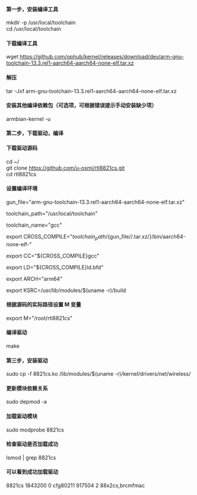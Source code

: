 #### 第一步，安装编译工具
mkdir -p /usr/local/toolchain  
cd /usr/local/toolchain
#### 下载编译工具
wget https://github.com/ophub/kernel/releases/download/dev/arm-gnu-toolchain-13.3.rel1-aarch64-aarch64-none-elf.tar.xz
#### 解压
tar -Jxf arm-gnu-toolchain-13.3.rel1-aarch64-aarch64-none-elf.tar.xz
#### 安装其他编译依赖包（可选项，可根据错误提示手动安装缺少项）
armbian-kernel -u


#### 第二步，下载驱动，编译
#### 下载驱动源码
cd ~/  
git clone https://github.com/u-osmi/rtl8821cs.git  
cd rtl8821cs
#### 设置编译环境
gun_file="arm-gnu-toolchain-13.3.rel1-aarch64-aarch64-none-elf.tar.xz"


toolchain_path="/usr/local/toolchain"


toolchain_name="gcc"


export CROSS_COMPILE="${toolchain_path}/${gun_file//.tar.xz/}/bin/aarch64-none-elf-"


export CC="${CROSS_COMPILE}gcc"


export LD="${CROSS_COMPILE}ld.bfd"


export ARCH="arm64"


export KSRC=/usr/lib/modules/$(uname -r)/build
#### 根据源码的实际路径设置 M 变量
export M="/root/rtl8821cs"
#### 编译驱动
make


#### 第三步，安装驱动
sudo cp -f 8821cs.ko /lib/modules/$(uname -r)/kernel/drivers/net/wireless/
#### 更新模块依赖关系
sudo depmod -a
#### 加载驱动模块
sudo modprobe 8821cs
#### 检查驱动是否加载成功
lsmod | grep 8821cs
#### 可以看到成功加载驱动
8821cs               1843200  0
cfg80211              917504  2 88x2cs,brcmfmac
